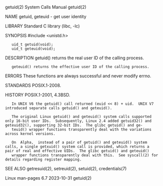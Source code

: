 getuid(2)                                                                                   System Calls Manual                                                                                   getuid(2)

NAME
       getuid, geteuid - get user identity

LIBRARY
       Standard C library (libc, -lc)

SYNOPSIS
       #include <unistd.h>

       uid_t getuid(void);
       uid_t geteuid(void);

DESCRIPTION
       getuid() returns the real user ID of the calling process.

       geteuid() returns the effective user ID of the calling process.

ERRORS
       These functions are always successful and never modify errno.

STANDARDS
       POSIX.1-2008.

HISTORY
       POSIX.1-2001, 4.3BSD.

       In UNIX V6 the getuid() call returned (euid << 8) + uid.  UNIX V7 introduced separate calls getuid() and geteuid().

       The original Linux getuid() and geteuid() system calls supported only 16-bit user IDs.  Subsequently, Linux 2.4 added getuid32() and geteuid32(), supporting 32-bit IDs.  The glibc getuid() and ge‐
       teuid() wrapper functions transparently deal with the variations across kernel versions.

       On  Alpha,  instead of a pair of getuid() and geteuid() system calls, a single getxuid() system call is provided, which returns a pair of real and effective UIDs.  The glibc getuid() and geteuid()
       wrapper functions transparently deal with this.  See syscall(2) for details regarding register mapping.

SEE ALSO
       getresuid(2), setreuid(2), setuid(2), credentials(7)

Linux man-pages 6.7                                                                              2023-10-31                                                                                       getuid(2)
